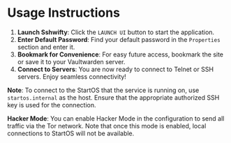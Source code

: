 # Usage Instructions

1. **Launch Sshwifty**: Click the `LAUNCH UI` button to start the application.
2. **Enter Default Password**: Find your default password in the `Properties` section and enter it.
3. **Bookmark for Convenience**: For easy future access, bookmark the site or save it to your Vaultwarden server.
4. **Connect to Servers**: You are now ready to connect to Telnet or SSH servers. Enjoy seamless connectivity!

**Note**: To connect to the StartOS that the service is running on, use `startos.internal` as the host. Ensure that the appropriate authorized SSH key is used for the connection.

**Hacker Mode**: You can enable Hacker Mode in the configuration to send all traffic via the Tor network. Note that once this mode is enabled, local connections to StartOS will not be available.